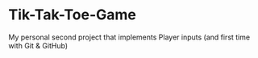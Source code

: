 # Tik-Tak-Toe-Game
My personal second project that implements Player inputs (and first time with Git &amp; GitHub)
